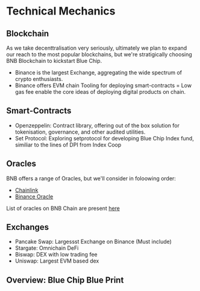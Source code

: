 # Technical Mechanics

## Blockchain

As we take decenttralisation very seriously, ultimately we plan to expand our reach to the most popular blockchains, but we're stratigically choosing BNB Blockchain to kickstart Blue Chip.

- Binance is the largest Exchange, aggregating the wide spectrum of crypto enthusiasts.
- Binance offers EVM chain Tooling for deploying smart-contracts
  = Low gas fee enable the core ideas of deploying digital products on chain.

## Smart-Contracts

- Openzeppelin: Contract library, offering out of the box solution for tokenisation, governance, and other audited utilities.
- Set Protocol: Exploring setprotocol for developing Blue Chip Index fund, similiar to the lines of DPI from Index Coop

<!-- Mention Other smart-contract library to be used -->

## Oracles

BNB offers a range of Oracles, but we'll consider in foloowing order:

- [Chainlink](https://docs.chain.link/)
- [Binance Oracle](https://oracle.binance.com/docs/)

List of oracles on BNB Chain are present [here](https://docs.bnbchain.org/docs/oracles)

## Exchanges

- Pancake Swap: Largessst Exchange on Binance (Must include)
- Stargate: Omnichain DeFi
- Biswap: DEX with low trading fee
- Uniswap: Largest EVM based dex

## Overview: Blue Chip Blue Print

